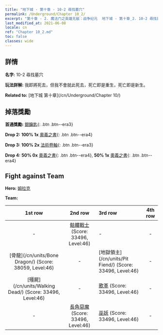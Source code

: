 ```yaml
---
title: "地下城 - 第十章 - 10-2 尋找墓穴"
permalink: /Underground/Chapter 10_2/
excerpt: "第十章 - 2. 魔法门之英雄无敌：战争纪元  地下城 - 第十章_2. 10-2 尋找墓穴"
last_modified_at: 2021-06-08
locale: cn
ref: "Chapter 10_2.md"
toc: false
classes: wide
---
```


## 詳情

 **名字:** 10-2 尋找墓穴

 **玩法詳解:**       我即將死去，但我不會就此死去，死亡即是重生，死亡即是新生。

 **Related to:** [地下城 第十章](/cn/Underground/Chapter 10/)

## 掉落獎勵

 **首通獎勵:** [銀鑰匙](/cn/Items/con_693/){: .btn .btn--era3}

 **Drop 2:** **100% 1x** [奧義之書](/cn/Items/mat_46/){: .btn .btn--era4}

 **Drop 3:** **100% 2x** [法術卷軸](/cn/Items/con_694/){: .btn .btn--era3}

 **Drop 4:** **50% 0x** [奧義之書](/cn/Items/mat_39/){: .btn .btn--era4}, **50% 1x** [奧義之書](/cn/Items/mat_39/){: .btn .btn--era4}


## Fight against Team
 **Hero:** [姆拉克](/cn/heroes/Mullich/)

 **Team:**


  | 1st row | 2nd row | 3rd row | 4th row |
  |:----:|:----:|:----|:----:|
  | - | [骷髏戰士](/cn/units/Skeleton/) (Score: 33496, Level:46)  | - | - |
  | [骨龍](/cn/units/Bone Dragon/) (Score: 38059, Level:46)  | - | [地獄領主](/cn/units/Pit Fiend/) (Score: 33496, Level:46)  | - |
  | [殭屍](/cn/units/Walking Dead/) (Score: 33496, Level:46)  | - | [歌革](/cn/units/Gog/) (Score: 33496, Level:46)  | - |
  | - | [長角惡魔](/cn/units/Demon/) (Score: 33496, Level:46)  | [巫妖](/cn/units/Lich/) (Score: 33496, Level:46)  | - |


